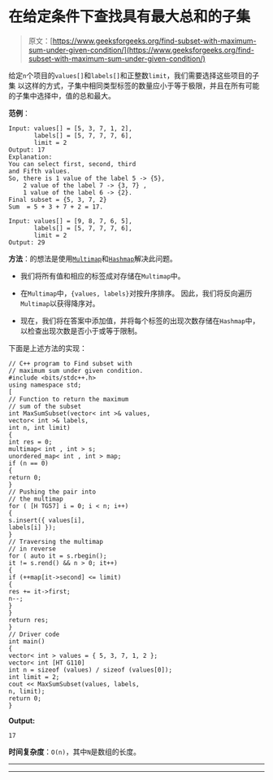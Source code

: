 # 在给定条件下查找具有最大总和的子集

> 原文：[https://www.geeksforgeeks.org/find-subset-with-maximum-sum-under-given-condition/](https://www.geeksforgeeks.org/find-subset-with-maximum-sum-under-given-condition/)

给定`n`个项目的`values[]`和`labels[]`和正整数`limit`，我们需要选择这些项目的子集 以这样的方式，子集中相同类型标签的数量应小于等于极限，并且在所有可能的子集中选择中，值的总和最大。

**范例**：

```
Input: values[] = [5, 3, 7, 1, 2],
       labels[] = [5, 7, 7, 7, 6],
       limit = 2
Output: 17
Explanation:
You can select first, second, third 
and Fifth values.
So, there is 1 value of the label 5 -> {5},
    2 value of the label 7 -> {3, 7} ,
    1 value of the label 6 -> {2}.
Final subset = {5, 3, 7, 2}
Sum  = 5 + 3 + 7 + 2 = 17.

Input: values[] = [9, 8, 7, 6, 5],
       labels[] = [5, 7, 7, 7, 6],
       limit = 2
Output: 29

```

**方法**：的想法是使用[`Multimap`](https://www.geeksforgeeks.org/multimap-associative-containers-the-c-standard-template-library-stl/)和[`Hashmap`](https://www.geeksforgeeks.org/map-associative-containers-the-c-standard-template-library-stl/)解决此问题。

*   我们将所有值和相应的标签成对存储在`Multimap`中。

*   在`Multimap`中，`{values, labels}`对按升序排序。 因此，我们将反向遍历`Multimap`以获得降序对。

*   现在，我们将在答案中添加值，并将每个标签的出现次数存储在`Hashmap`中，以检查出现次数是否小于或等于限制。

下面是上述方法的实现：

```
// C++ program to Find subset with
// maximum sum under given condition.
#include <bits/stdc++.h>
using namespace std;
[
// Function to return the maximum
// sum of the subset
int MaxSumSubset(vector< int >& values,
vector< int >& labels,
int n, int limit)
{
int res = 0;
multimap< int , int > s;
unordered_map< int , int > map;
if (n == 0)
{
return 0;
}
// Pushing the pair into
// the multimap
for ( [H TG57] i = 0; i < n; i++)
{
s.insert({ values[i],
labels[i] });
}
// Traversing the multimap
// in reverse
for ( auto it = s.rbegin();
it != s.rend() && n > 0; it++)
{
if (++map[it->second] <= limit)
{
res += it->first;
n--;
}
}
return res;
}
// Driver code
int main()
{
vector< int > values = { 5, 3, 7, 1, 2 };
vector< int [HT G110]
int n = sizeof (values) / sizeof (values[0]);
int limit = 2;
cout << MaxSumSubset(values, labels,
n, limit);
return 0;
}
```

**Output:**

```
17

```

**时间复杂度**：`O(n)`，其中`N`是数组的长度。



* * *

* * *




